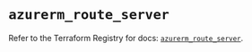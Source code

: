 # `azurerm_route_server`

Refer to the Terraform Registry for docs: [`azurerm_route_server`](https://registry.terraform.io/providers/hashicorp/azurerm/3.112.0/docs/resources/route_server).
